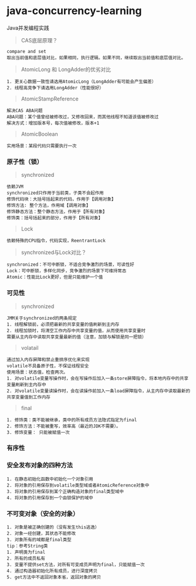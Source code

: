 # java-concurrency-learning
Java并发编程实践

> CAS底层原理？
    
    compare and set
    取出当前值和底层值对比，如果相同，执行逻辑。如果不同，继续取出当前值和底层值对比。

> AtomicLong 和 LongAdder的优劣对比

    1. 更关心数据一致性请选用AtomicLong（LongAdder有可能会产生偏差）
    2. 线程高竞争下请选用LongAdder（性能很好）
    
> AtomicStampReference

    解决CAS ABA问题
    ABA问题：某个值曾经被修改过，又修改回来，而其他线程不知道该值被修改过
    解决方式：增加版本号，每次值被修改，版本+1
    
> AtomicBoolean

    实用场景：某段代码只需要执行一次

### 原子性（锁）
> synchronized

    依赖JVM
    synchronized只作用于当前类，子类不会起作用
    修饰代码块：大括号括起来的代码，作用于【调用对象】
    修饰方法: 整个方法，作用域【调用对象】
    修饰静态方法：整个静态方法，作用于【所有对象】
    修饰类：括号括起来的部分，作用于【所有对象】
    
> Lock

    依赖特殊的CPU指令，代码实现，ReentrantLock
    
> synchronized与Lock对比？

    synchronized：不可中断锁，不适合竞争激烈的场景，可读性好
    Lock：可中断锁，多样化同步，竞争激烈的场景下可维持常态
    Atomic：性能比Lock更好，但是只能维护一个值
    
### 可见性
> synchronized

    JMM关于synchronized的两条规定
    1. 线程解锁前，必须把最新的共享变量的值刷新到主内存
    2. 线程加锁时，将清空工作内存中共享变量的值，从而使用共享变量时
    需要从主内存中读取共享变量最新的值（注意，加锁与解锁是同一把锁）
    
> volatail

    通过加入内存屏障和禁止重排序优化来实现
    volatile不具备原子性，不保证线程安全
    使用场景：状态值，检查两次。
    1. 对volatile变量写操作时，会在写操作后加入一条store屏障指令，将本地内存中的共享变量刷新到主内存中
    2. 对volatile变量读操作时，会在读操作前加入一条load屏障指令，从主内存中读取最新的共享变量值到工作内存
    
> final
    
    1. 修饰类：类不能被继承，类中的所有成员方法隐式指定为final
    2. 修饰方法：不能被重写，效率高（最近的JDK不需要）。
    3. 修饰变量： 只能被赋值一次

### 有序性


### 安全发布对象的四种方法

    1. 在静态初始化函数中初始化一个对象引用
    2. 将对象的引用保存到volatile类型域或者AtomicReference对象中
    3. 将对象的引用保存到某个正确构造对象的final类型域中
    4. 将对象的引用保存到一个由锁保护的域中
    
### 不可变对象（安全的对象）

    1. 对象是被正确创建的（没有发生this逃逸）
    2. 对象一经创建，其状态不能修改
    3. 对象所有的域都是final类型
    tip：参考String类
    1. 声明类为final
    2. 所有的成员私有
    3. 变量不提供set方法，对所有可变成员声明为final，只能赋值一次
    4. 通过构造器初始化所有成员，进行深度拷贝
    5. get方法中不返回对象本省，返回对象的拷贝

